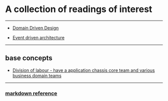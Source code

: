 # A collection of readings of interest
---

- [Domain Driven Design](https://github.com/afjw/papers/blob/main/ddd.md)

  
- [Event driven architecture](https://github.com/afjw/papers/blob/main/event_driven.md)





---
## base concepts

- [Division of labour - have a application chassis core team and various business domain teams](https://github.com/afjw/papers/blob/main/divisionOfLabour.md)

---
### [markdown reference](https://www.markdownguide.org/cheat-sheet/)
